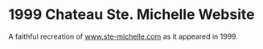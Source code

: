 # 1999 Chateau Ste. Michelle Website
A faithful recreation of www.ste-michelle.com as it appeared in 1999. 
